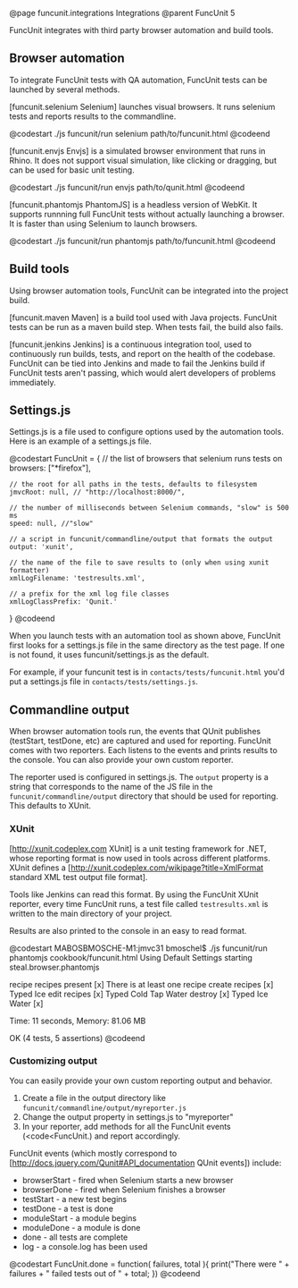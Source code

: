 @page funcunit.integrations Integrations
@parent FuncUnit 5

FuncUnit integrates with third party browser automation and build tools.

## Browser automation

To integrate FuncUnit tests with QA automation, FuncUnit tests can be launched by several methods.

[funcunit.selenium Selenium] launches visual browsers. It runs selenium tests and reports results to the 
commandline.

@codestart
./js funcunit/run selenium path/to/funcunit.html
@codeend

[funcunit.envjs Envjs] is a simulated browser environment that runs in Rhino. It does not support visual 
simulation, like clicking or dragging, but can be used for basic unit testing.

@codestart
./js funcunit/run envjs path/to/qunit.html
@codeend

[funcunit.phantomjs PhantomJS] is a headless version of WebKit. It supports runnning full FuncUnit tests 
without actually launching a browser. It is faster than using Selenium to launch browsers.

@codestart
./js funcunit/run phantomjs path/to/funcunit.html
@codeend

## Build tools

Using browser automation tools, FuncUnit can be integrated into the project build.

[funcunit.maven Maven] is a build tool used with Java projects. FuncUnit tests can be run 
as a maven build step. When tests fail, the build also fails.

[funcunit.jenkins Jenkins] is a continuous integration tool, used to continuously run builds, tests, and 
report on the health of the codebase. FuncUnit can be tied into Jenkins and made to fail the Jenkins build 
if FuncUnit tests aren't passing, which would alert developers of problems immediately. 

## Settings.js

Settings.js is a file used to configure options used by the automation tools. Here is an example of a 
settings.js file.

@codestart
FuncUnit = {
	// the list of browsers that selenium runs tests on
	browsers: ["*firefox"],
	
	// the root for all paths in the tests, defaults to filesystem
	jmvcRoot: null, // "http://localhost:8000/",
	
	// the number of milliseconds between Selenium commands, "slow" is 500 ms
	speed: null, //"slow"
	
	// a script in funcunit/commandline/output that formats the output
	output: 'xunit',

	// the name of the file to save results to (only when using xunit formatter)
	xmlLogFilename: 'testresults.xml',  

	// a prefix for the xml log file classes
	xmlLogClassPrefix: 'Qunit.'
}
@codeend

When you launch tests with an automation tool as shown above, FuncUnit first looks for a settings.js file 
in the same directory as the test page. If one is not found, it uses funcunit/settings.js as the default. 

For example, if your funcunit test is in <code>contacts/tests/funcunit.html</code> you'd put a settings.js 
file in <code>contacts/tests/settings.js</code>.

## Commandline output

When browser automation tools run, the events that QUnit publishes (testStart, testDone, etc) are captured and 
used for reporting. FuncUnit comes with two reporters. Each listens to the events and prints results to the 
console. You can also provide your own custom reporter.

The reporter used is configured in settings.js.  The <code>output</code> property is a string that corresponds 
to the name of the JS file in the <code>funcunit/commandline/output</code> directory that should be used for 
reporting. This defaults to XUnit. 

### XUnit

[http://xunit.codeplex.com XUnit] is a unit testing framework for .NET, whose reporting format is now used in tools across different 
platforms.  XUnit defines a [http://xunit.codeplex.com/wikipage?title=XmlFormat standard XML test output file format]. 

Tools like Jenkins can read this format.  By using the FuncUnit XUnit reporter, every time FuncUnit runs, a test 
file called <code>testresults.xml</code> is written to the main directory of your project. 

Results are also printed to the console in an easy to read format.

@codestart
MABOSBMOSCHE-M1:jmvc31 bmoschel$ ./js funcunit/run phantomjs cookbook/funcunit.html 
Using Default Settings
starting steal.browser.phantomjs

recipe
  recipes present
    [x] There is at least one recipe
  create recipes
    [x] Typed Ice
  edit recipes
    [x] Typed Cold Tap Water
  destroy
    [x] Typed Ice Water
    [x] 

Time: 11 seconds, Memory: 81.06 MB

OK (4 tests, 5 assertions)
@codeend

### Customizing output

You can easily provide your own custom reporting output and behavior.

1. Create a file in the output directory like <code>funcunit/commandline/output/myreporter.js</code>
1. Change the output property in settings.js to "myreporter"
1. In your reporter, add methods for all the FuncUnit events (<code<FuncUnit.<eventName></code>) 
and report accordingly.

FuncUnit events (which mostly correspond to [http://docs.jquery.com/Qunit#API_documentation QUnit events]) 
include:

- browserStart - fired when Selenium starts a new browser
- browserDone - fired when Selenium finishes a browser
- testStart - a new test begins
- testDone - a test is done
- moduleStart - a module begins
- moduleDone - a module is done
- done - all tests are complete
- log - a console.log has been used

@codestart
FuncUnit.done = function( failures, total ){
  print("There were " + failures + " failed tests out of " + total;
})
@codeend
